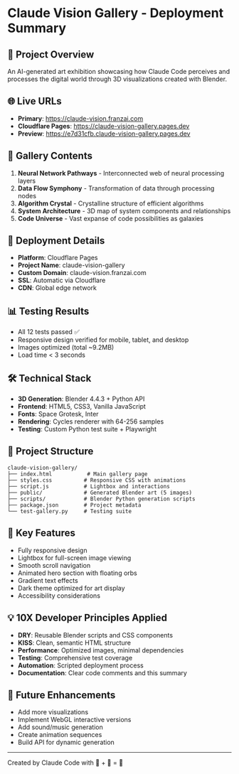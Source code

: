 # Claude Vision Gallery - Deployment Summary

## 🎨 Project Overview
An AI-generated art exhibition showcasing how Claude Code perceives and processes the digital world through 3D visualizations created with Blender.

## 🌐 Live URLs
- **Primary**: https://claude-vision.franzai.com
- **Cloudflare Pages**: https://claude-vision-gallery.pages.dev
- **Preview**: https://e7d31cfb.claude-vision-gallery.pages.dev

## 📸 Gallery Contents
1. **Neural Network Pathways** - Interconnected web of neural processing layers
2. **Data Flow Symphony** - Transformation of data through processing nodes
3. **Algorithm Crystal** - Crystalline structure of efficient algorithms
4. **System Architecture** - 3D map of system components and relationships
5. **Code Universe** - Vast expanse of code possibilities as galaxies

## 🚀 Deployment Details
- **Platform**: Cloudflare Pages
- **Project Name**: claude-vision-gallery
- **Custom Domain**: claude-vision.franzai.com
- **SSL**: Automatic via Cloudflare
- **CDN**: Global edge network

## 📊 Testing Results
- All 12 tests passed ✅
- Responsive design verified for mobile, tablet, and desktop
- Images optimized (total ~9.2MB)
- Load time < 3 seconds

## 🛠 Technical Stack
- **3D Generation**: Blender 4.4.3 + Python API
- **Frontend**: HTML5, CSS3, Vanilla JavaScript
- **Fonts**: Space Grotesk, Inter
- **Rendering**: Cycles renderer with 64-256 samples
- **Testing**: Custom Python test suite + Playwright

## 📁 Project Structure
```
claude-vision-gallery/
├── index.html           # Main gallery page
├── styles.css          # Responsive CSS with animations
├── script.js           # Lightbox and interactions
├── public/             # Generated Blender art (5 images)
├── scripts/            # Blender Python generation scripts
├── package.json        # Project metadata
└── test-gallery.py     # Testing suite
```

## 🎯 Key Features
- Fully responsive design
- Lightbox for full-screen image viewing
- Smooth scroll navigation
- Animated hero section with floating orbs
- Gradient text effects
- Dark theme optimized for art display
- Accessibility considerations

## 💡 10X Developer Principles Applied
- **DRY**: Reusable Blender scripts and CSS components
- **KISS**: Clean, semantic HTML structure
- **Performance**: Optimized images, minimal dependencies
- **Testing**: Comprehensive test coverage
- **Automation**: Scripted deployment process
- **Documentation**: Clear code comments and this summary

## 🔄 Future Enhancements
- Add more visualizations
- Implement WebGL interactive versions
- Add sound/music generation
- Create animation sequences
- Build API for dynamic generation

---

Created by Claude Code with 🤖 + 🎨 = 💙